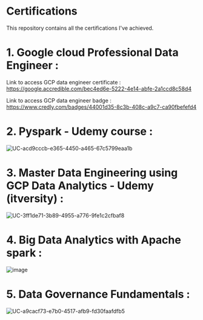 # Certifications
This repository contains all the certifications I've achieved.

# 1. Google cloud Professional Data Engineer :
Link to access GCP data engineer certificate : https://google.accredible.com/bec4ed6e-5222-4e14-abfe-2a1ccd8c58d4

Link to access GCP data engineer badge : https://www.credly.com/badges/44001d35-8c3b-408c-a9c7-ca90fbefefd4

# 2. Pyspark - Udemy course :
![UC-acd9cccb-e365-4450-a465-67c5799eaa1b](https://github.com/aakriti-911/Certifications/assets/165250095/f90ff486-0337-43a1-b467-47fed62419f2)

# 3. Master Data Engineering using GCP Data Analytics - Udemy (itversity) :
![UC-3ff1de71-3b89-4955-a776-9fe1c2cfbaf8](https://github.com/aakriti-911/Certifications/assets/165250095/3b20de12-99bb-4bab-9644-7f69a8242e9a)

# 4. Big Data Analytics with Apache spark :
![image](https://github.com/aakriti-911/Certifications/assets/165250095/5894326a-e0d0-4c7b-be87-c1a06b98f4a4)

# 5. Data Governance Fundamentals :
![UC-a9cacf73-e7b0-4517-afb9-fd30faafdfb5](https://github.com/aakriti-911/Certifications/assets/165250095/2e79c70a-7bcc-44df-8327-506f50dc9d98)


